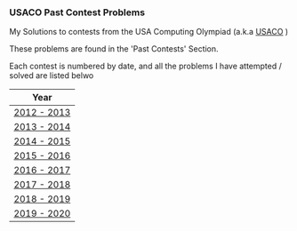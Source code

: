 ### USACO Past Contest Problems

My Solutions to contests from the USA Computing Olympiad (a.k.a [USACO](usaco.org) )

These problems are found in the 'Past Contests' Section. 

Each contest is numbered by date, and all the problems I have attempted / solved are listed belwo

| Year |
|-------| 
| [2012 - 2013](https://github.com/BinaryCrazy/programming-for-glory/tree/code-in-progress/USACO/Past%20Contest%20Problems/2012%20-%202013)  | 
| [2013 - 2014](https://github.com/BinaryCrazy/programming-for-glory/tree/code-in-progress/USACO/Past%20Contest%20Problems/2013%20-%202014)  |
| [2014 - 2015](https://github.com/BinaryCrazy/programming-for-glory/tree/code-in-progress/USACO/Past%20Contest%20Problems/2014%20-%202015) |  
| [2015 - 2016](https://github.com/BinaryCrazy/programming-for-glory/tree/code-in-progress/USACO/Past%20Contest%20Problems/2015%20-%202016)  | 
| [2016 - 2017](https://github.com/BinaryCrazy/programming-for-glory/tree/code-in-progress/USACO/Past%20Contest%20Problems/2016%20-%202017)  |
| [2017 - 2018](https://github.com/BinaryCrazy/programming-for-glory/tree/code-in-progress/USACO/Past%20Contest%20Problems/2017%20-%202018) |
| [2018 - 2019](https://github.com/BinaryCrazy/programming-for-glory/tree/code-in-progress/USACO/Past%20Contest%20Problems/2018%20-%202019) |
| [2019 - 2020](https://github.com/BinaryCrazy/programming-for-glory/tree/code-in-progress/USACO/Past%20Contest%20Problems/2019%20-%202020) |
 
